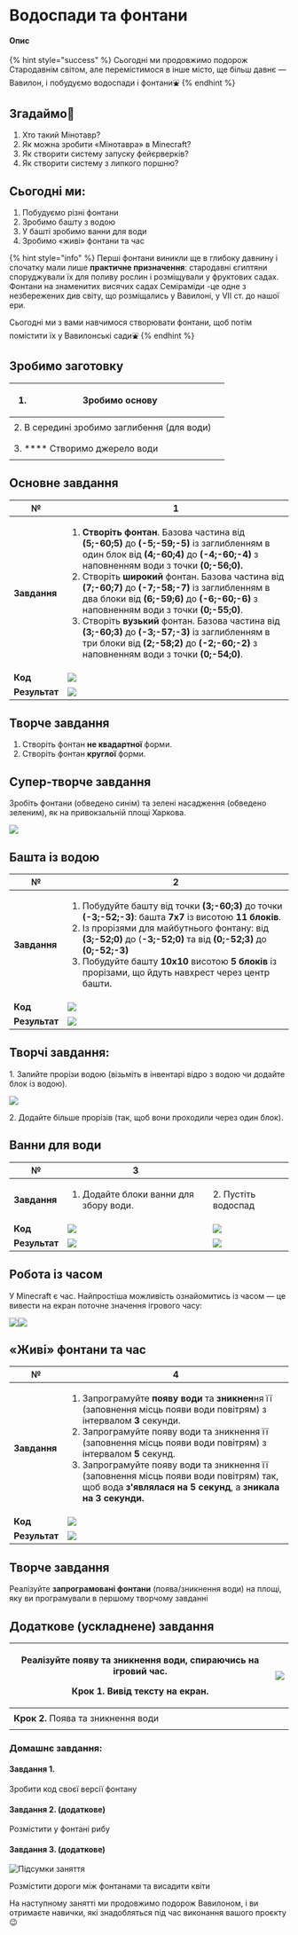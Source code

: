 # Водоспади та фонтани

#### Опис

{% hint style="success" %}
Сьогодні ми продовжимо подорож Стародавнім світом, але перемістимося в інше місто, ще більш давнє —  Вавилон, і побудуємо водоспади і фонтани⛲️
{% endhint %}

## Згадаймо🤔

1. Хто такий Мінотавр?
2. Як можна зробити «Мінотавра» в Minecraft?
3. Як створити систему запуску фейєрверків?
4. Як створити систему з липкого поршню?

## Сьогодні ми:

1. Побудуємо різні фонтани
2. Зробимо башту з водою
3. У башті зробимо ванни для води
4. Зробимо «живі» фонтани та час

{% hint style="info" %}
Перші фонтани виникли ще в глибоку давнину і спочатку мали лише **практичне призначення**: стародавні єгиптяни споруджували їх для поливу рослин і розміщували у фруктових садах. Фонтани на знаменитих висячих садах Семіраміди -це одне з незбережених див світу, що розміщались у Вавилоні, у VII ст. до нашої ери.&#x20;

Сьогодні ми з вами навчимося створювати фонтани, щоб потім помістити їх у Вавилонські сади⛲️
{% endhint %}

## **Зробимо заготовку**

| <ol><li>Зробимо основу</li></ol>            | <p><img src=".gitbook/assets/111.png" alt=""><br><img src=".gitbook/assets/image (7).png" alt=""></p>      |
| ------------------------------------------- | ---------------------------------------------------------------------------------------------------------- |
| 2. В середині зробимо заглибення (для води) | <p><img src=".gitbook/assets/112.png" alt=""><br><img src=".gitbook/assets/image (6).png" alt=""></p>      |
| 3. **** Створимо джерело води               | <p><img src=".gitbook/assets/113 (1).png" alt=""><br><img src=".gitbook/assets/image (17).png" alt=""></p> |

## Основне завдання

| **№**         | 1                                                                                                                                                                                                                                                                                                                                                                                                                                                                                                                                                                                                                                                                                                                                                                                                                                                              |
| ------------- | -------------------------------------------------------------------------------------------------------------------------------------------------------------------------------------------------------------------------------------------------------------------------------------------------------------------------------------------------------------------------------------------------------------------------------------------------------------------------------------------------------------------------------------------------------------------------------------------------------------------------------------------------------------------------------------------------------------------------------------------------------------------------------------------------------------------------------------------------------------- |
| **Завдання**  | <p></p><ol><li><strong>Створіть фонтан</strong>. Базова частина від <strong>(5;-60;5)</strong> до <strong>(-5;-59;-5)</strong> із заглибленням в один блок від <strong>(4;-60;4)</strong> до <strong>(-4;-60;-4)</strong> з наповненням води з точки <strong>(0;-56;0).</strong></li><li>Створіть <strong>широкий</strong> фонтан. Базова частина від <strong>(7;-60;7)</strong> до <strong>(-7;-58;-7)</strong> із заглибленням в два блоки від <strong>(6;-59;6)</strong> до <strong>(-6;-60;-6)</strong> з наповненням води з точки <strong>(0;-55;0)</strong>.</li><li>Створіть <strong>вузький</strong> фонтан. Базова частина від <strong>(3;-60;3)</strong> до <strong>(-3;-57;-3)</strong> із заглибленням в три блоки від <strong>(2;-58;2)</strong> до <strong>(-2;-60;-2)</strong> з наповненням води з точки <strong>(0;-54;0)</strong>.</li></ol> |
| **Код**       | ![](.gitbook/assets/113.png)                                                                                                                                                                                                                                                                                                                                                                                                                                                                                                                                                                                                                                                                                                                                                                                                                                   |
| **Результат** | ![](<.gitbook/assets/image (22).png>)                                                                                                                                                                                                                                                                                                                                                                                                                                                                                                                                                                                                                                                                                                                                                                                                                          |

## Творче завдання

1. Створіть фонтан **не квадартної** форми.
2. Створіть фонтан **круглої** форми.

## Супер-творче завдання

Зробіть фонтани (обведено синім) та зелені насадження (обведено зеленим), як на привокзальній площі Харкова.

![](<.gitbook/assets/image (18).png>)

## Башта із водою

| **№**         | **2**                                                                                                                                                                                                                                                                                                                                                                                                                                                                                                    |
| ------------- | -------------------------------------------------------------------------------------------------------------------------------------------------------------------------------------------------------------------------------------------------------------------------------------------------------------------------------------------------------------------------------------------------------------------------------------------------------------------------------------------------------- |
| **Завдання**  | <p></p><ol><li>Побудуйте башту від точки <strong>(3;-60;3)</strong> до точки <strong>(-3;-52;-3)</strong>: башта <strong>7х7</strong> із висотою <strong>11 блоків</strong>. </li><li>Із прорізями для майбутнього фонтану: від <strong>(3;-52;0)</strong> до (<strong>-3;-52;0)</strong> та від <strong>(0;-52;3)</strong> до <strong>(0;-52;-3)</strong></li><li>Побудуйте башту <strong>10х10</strong> висотою <strong>5 блоків</strong> із прорізами, що йдуть навхрест через центр башти.</li></ol> |
| **Код**       | ![](.gitbook/assets/114.png)                                                                                                                                                                                                                                                                                                                                                                                                                                                                             |
| **Результат** | ![](<.gitbook/assets/image (9).png>)                                                                                                                                                                                                                                                                                                                                                                                                                                                                     |

## Творчі завдання:

1\. Залийте прорізи водою (візьміть в інвентарі відро з водою чи додайте блок із водою).

![](<.gitbook/assets/image (15).png>)

2\. Додайте більше прорізів (так, щоб вони проходили через один блок).

## Ванни для води

| **№**         | **3**                                                 |                                       |
| ------------- | ----------------------------------------------------- | ------------------------------------- |
| **Завдання**  | <ol><li>Додайте блоки ванни для збору води.</li></ol> | 2. Пустіть водоспад                   |
| **Код**       | ![](.gitbook/assets/115.png)                          | ![](.gitbook/assets/116.png)          |
| **Результат** | ![](<.gitbook/assets/image (12).png>)                 | ![](<.gitbook/assets/image (10).png>) |

## Робота із часом

У Minecraft є час. Найпростіша можливість ознайомитись із часом — це вивести на екран поточне значення ігрового часу:

![](<.gitbook/assets/image (23).png>)![](<.gitbook/assets/image (20).png>)

## «Живі» фонтани та час

| **№**         | **4**                                                                                                                                                                                                                                                                                                                                                                                                                                                                                                |
| ------------- | ---------------------------------------------------------------------------------------------------------------------------------------------------------------------------------------------------------------------------------------------------------------------------------------------------------------------------------------------------------------------------------------------------------------------------------------------------------------------------------------------------- |
| **Завдання**  | <ol><li>Запрограмуйте <strong>появу води</strong> та <strong>зникнен</strong>ня її (заповнення місць появи води повітрям) з інтервалом <strong>3</strong> секунди.</li><li>Запрограмуйте появу води та зникнення її (заповнення місць появи води повітрям) з інтервалом <strong>5</strong> секунд.</li><li>Запрограмуйте появу води та зникнення її (заповнення місць появи води повітрям) так, щоб вода <strong>з'являлася на 5 секунд</strong>, а <strong>зникала на 3 секунди.</strong></li></ol> |
| **Код**       | ![](.gitbook/assets/117.png)                                                                                                                                                                                                                                                                                                                                                                                                                                                                         |
| **Результат** | ![](.gitbook/assets/garden-animation02.gif)                                                                                                                                                                                                                                                                                                                                                                                                                                                          |

## Творче завдання

Реалізуйте **запрограмовані фонтани** (поява/зникнення води) на площі, яку ви програмували в першому творчому завданні

## Додаткове (ускладнене) завдання

| <p>Реалізуйте появу та зникнення води, спираючись на ігровий час. <br></p><p><strong>Крок 1.</strong> Вивід тексту на екран.</p> | ![](.gitbook/assets/118.png)                                                                    |
| -------------------------------------------------------------------------------------------------------------------------------- | ----------------------------------------------------------------------------------------------- |
| **Крок 2.** Поява та зникнення води                                                                                              | <p><img src=".gitbook/assets/119.png" alt=""><br><img src=".gitbook/assets/120.png" alt=""></p> |

### Домашнє завдання:

#### Завдання 1.&#x20;

Зробити код своєї версії фонтану

#### Завдання 2. (додаткове)&#x20;

Розмістити у фонтані рибу

#### Завдання 3. (додаткове)&#x20;

![Підсумки заняття](.gitbook/assets/image.png)

Розмістити дороги між фонтанами та висадити квіти

На наступному занятті ми продовжимо подорож Вавилоном, і ви отримаєте навички, які знадобляться під час виконання вашого проєкту😉
